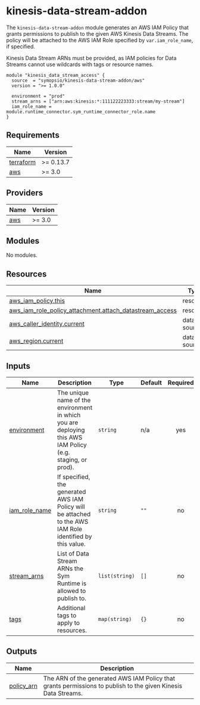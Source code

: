 # kinesis-data-stream-addon

The `kinesis-data-stream-addon` module generates an AWS IAM Policy that grants permissions to publish to the given AWS Kinesis Data Streams.
The policy will be attached to the AWS IAM Role specified by `var.iam_role_name`, if specified.

Kinesis Data Stream ARNs must be provided, as IAM policies for Data Streams cannot use wildcards with tags or resource names.

```hcl
module "kinesis_data_stream_access" {
  source  = "symopsio/kinesis-data-stream-addon/aws"
  version = ">= 1.0.0"

  environment = "prod"
  stream_arns = ["arn:aws:kinesis:*:111122223333:stream/my-stream"]
  iam_role_name = module.runtime_connector.sym_runtime_connector_role.name
}
```

<!-- BEGIN_TF_DOCS -->
## Requirements

| Name | Version |
|------|---------|
| <a name="requirement_terraform"></a> [terraform](#requirement\_terraform) | >= 0.13.7 |
| <a name="requirement_aws"></a> [aws](#requirement\_aws) | >= 3.0 |

## Providers

| Name | Version |
|------|---------|
| <a name="provider_aws"></a> [aws](#provider\_aws) | >= 3.0 |

## Modules

No modules.

## Resources

| Name | Type |
|------|------|
| [aws_iam_policy.this](https://registry.terraform.io/providers/hashicorp/aws/latest/docs/resources/iam_policy) | resource |
| [aws_iam_role_policy_attachment.attach_datastream_access](https://registry.terraform.io/providers/hashicorp/aws/latest/docs/resources/iam_role_policy_attachment) | resource |
| [aws_caller_identity.current](https://registry.terraform.io/providers/hashicorp/aws/latest/docs/data-sources/caller_identity) | data source |
| [aws_region.current](https://registry.terraform.io/providers/hashicorp/aws/latest/docs/data-sources/region) | data source |

## Inputs

| Name | Description | Type | Default | Required |
|------|-------------|------|---------|:--------:|
| <a name="input_environment"></a> [environment](#input\_environment) | The unique name of the environment in which you are deploying this AWS IAM Policy (e.g. staging, or prod). | `string` | n/a | yes |
| <a name="input_iam_role_name"></a> [iam\_role\_name](#input\_iam\_role\_name) | If specified, the generated AWS IAM Policy will be attached to the AWS IAM Role identified by this value. | `string` | `""` | no |
| <a name="input_stream_arns"></a> [stream\_arns](#input\_stream\_arns) | List of Data Stream ARNs the Sym Runtime is allowed to publish to. | `list(string)` | `[]` | no |
| <a name="input_tags"></a> [tags](#input\_tags) | Additional tags to apply to resources. | `map(string)` | `{}` | no |

## Outputs

| Name | Description |
|------|-------------|
| <a name="output_policy_arn"></a> [policy\_arn](#output\_policy\_arn) | The ARN of the generated AWS IAM Policy that grants permissions to publish to the given Kinesis Data Streams. |
<!-- END_TF_DOCS -->
